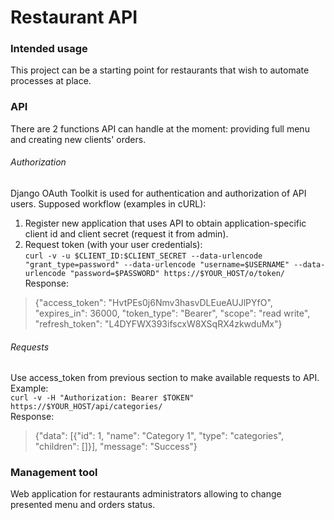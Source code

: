 # Restaurant API
### Intended usage
This project can be a starting point for restaurants that wish to automate processes at place.
### API
There are 2 functions API can handle at the moment: providing full menu and creating new clients' orders.
###### Authorization
Django OAuth Toolkit is used for authentication and authorization of API users.
Supposed workflow (examples in cURL):
1. Register new application that uses API to obtain application-specific client id and client secret (request it from admin).
2. Request token (with your user credentials):  
` curl -v -u $CLIENT_ID:$CLIENT_SECRET --data-urlencode "grant_type=password" --data-urlencode "username=$USERNAME" --data-urlencode "password=$PASSWORD" https://$YOUR_HOST/o/token/ `  
Response:  
> {"access_token": "HvtPEs0j6Nmv3hasvDLEueAUJlPYfO", "expires_in": 36000, "token_type": "Bearer", "scope": "read write", "refresh_token": "L4DYFWX393ifscxW8XSqRX4zkwduMx"}

###### Requests
Use access_token from previous section to make available requests to API.  
Example:  
`curl -v -H "Authorization: Bearer $TOKEN" https://$YOUR_HOST/api/categories/`  
Response:  
> {"data": [{"id": 1, "name": "Category 1", "type": "categories", "children": []}], "message": "Success"}

### Management tool
Web application for restaurants administrators allowing to change presented menu and orders status.
